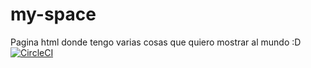 # my-space
Pagina html donde tengo varias cosas que quiero mostrar al mundo :D
[![CircleCI](https://circleci.com/gh/gp4tech/website/tree/develop.svg?style=svg)](https://circleci.com/gh/gp4tech/website/tree/develop)
